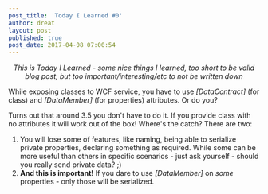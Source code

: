 ```yaml
---
post_title: 'Today I Learned #0'
author: dreat
layout: post
published: true
post_date: 2017-04-08 07:00:54
---
```

<p style="text-align: center;"><em>This is Today I Learned - some nice things I learned, too short to be valid blog post, but too important/interesting/etc to not be written down</em></p>
While exposing classes to WCF service, you have to use <em>[DataContract]</em> (for class) and <em>[DataMember]</em> (for properties) attributes. Or do you?

Turns out that around 3.5 you don't have to do it. If you provide class with no attributes it will work out of the box! Where's the catch? There are two:
<ol>
 	<li>You will lose some of features, like naming, being able to serialize private properties, declaring something as required. While some can be more useful than others in specific scenarios - just ask yourself - should you really send private data? ;)</li>
 	<li><strong>And this is important!</strong> If you dare to use <em>[DataMember]</em> on <em>some</em> properties - only those will be serialized.</li>
</ol>
